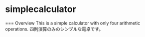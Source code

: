 # simplecalculator
===
Overview
This is a simple calculator with only four arithmetic operations.
四則演算のみのシンプルな電卓です。
